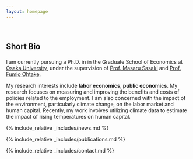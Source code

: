 ```yaml
---
layout: homepage
---
```


<h1 id="about-me">

</h1>

<h2 style="margin: 60px 0px 10px;">

Short Bio

</h2>

I am currently pursuing a Ph.D. in in the Graduate School of Economics at [Osaka University](https://www.econ.osaka-u.ac.jp/en/), under the supervision of [Prof. Masaru Sasaki](https://www.iza.org/person/7690/masaru-sasaki) and [Prof. Fumio Ohtake](http://www2.econ.osaka-u.ac.jp/~ohtake/).

My research interests include **labor economics**, **public economics**. My research focuses on measuring and improving the benefits and costs of policies related to the employment. I am also concerned with the impact of the environment, particularly climate change, on the labor market and human capital. Recently, my work involves utilizing climate data to estimate the impact of rising temperatures on human capital.

{% include_relative _includes/news.md %}

{% include_relative _includes/publications.md %}

{% include_relative _includes/contact.md %}
